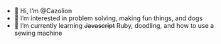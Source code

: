 - 👋 Hi, I’m @Cazolion
- 👀 I’m interested in problem solving, making fun things, and dogs
- 🌱 I’m currently learning <s>Javascript</s> Ruby, doodling, and how to use a sewing machine


<!---
Cazolion/Cazolion is a ✨ special ✨ repository because its `README.md` (this file) appears on your GitHub profile.
You can click the Preview link to take a look at your changes.
--->

